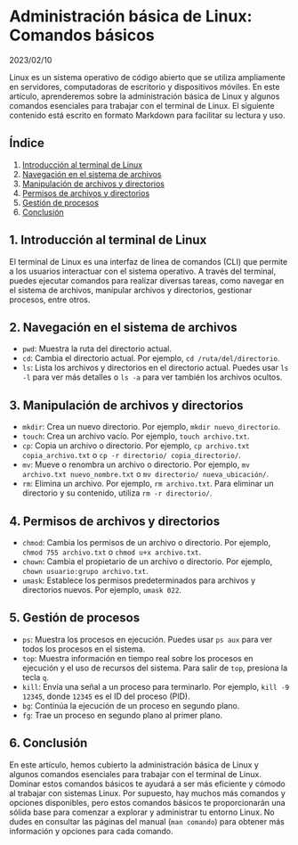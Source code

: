 <div>
  <h1>Administración básica de Linux: Comandos básicos</h1>
  2023/02/10
</div>

Linux es un sistema operativo de código abierto que se utiliza ampliamente en servidores, computadoras de escritorio y dispositivos móviles. En este artículo, aprenderemos sobre la administración básica de Linux y algunos comandos esenciales para trabajar con el terminal de Linux. El siguiente contenido está escrito en formato Markdown para facilitar su lectura y uso.

## Índice

1. [Introducción al terminal de Linux](#introducción)
2. [Navegación en el sistema de archivos](#navegación)
3. [Manipulación de archivos y directorios](#manipulación)
4. [Permisos de archivos y directorios](#permisos)
5. [Gestión de procesos](#procesos)
6. [Conclusión](#conclusión)

<a name="introducción"></a>

## 1. Introducción al terminal de Linux

El terminal de Linux es una interfaz de línea de comandos (CLI) que permite a los usuarios interactuar con el sistema operativo. A través del terminal, puedes ejecutar comandos para realizar diversas tareas, como navegar en el sistema de archivos, manipular archivos y directorios, gestionar procesos, entre otros.

<a name="navegación"></a>

## 2. Navegación en el sistema de archivos

- `pwd`: Muestra la ruta del directorio actual.
- `cd`: Cambia el directorio actual. Por ejemplo, `cd /ruta/del/directorio`.
- `ls`: Lista los archivos y directorios en el directorio actual. Puedes usar `ls -l` para ver más detalles o `ls -a` para ver también los archivos ocultos.

<a name="manipulación"></a>

## 3. Manipulación de archivos y directorios

- `mkdir`: Crea un nuevo directorio. Por ejemplo, `mkdir nuevo_directorio`.
- `touch`: Crea un archivo vacío. Por ejemplo, `touch archivo.txt`.
- `cp`: Copia un archivo o directorio. Por ejemplo, `cp archivo.txt copia_archivo.txt` o `cp -r directorio/ copia_directorio/`.
- `mv`: Mueve o renombra un archivo o directorio. Por ejemplo, `mv archivo.txt nuevo_nombre.txt` o `mv directorio/ nueva_ubicación/`.
- `rm`: Elimina un archivo. Por ejemplo, `rm archivo.txt`. Para eliminar un directorio y su contenido, utiliza `rm -r directorio/`.

<a name="permisos"></a>

## 4. Permisos de archivos y directorios

- `chmod`: Cambia los permisos de un archivo o directorio. Por ejemplo, `chmod 755 archivo.txt` o `chmod u+x archivo.txt`.
- `chown`: Cambia el propietario de un archivo o directorio. Por ejemplo, `chown usuario:grupo archivo.txt`.
- `umask`: Establece los permisos predeterminados para archivos y directorios nuevos. Por ejemplo, `umask 022`.

<a name="procesos"></a>

## 5. Gestión de procesos

- `ps`: Muestra los procesos en ejecución. Puedes usar `ps aux` para ver todos los procesos en el sistema.
- `top`: Muestra información en tiempo real sobre los procesos en ejecución y el uso de recursos del sistema. Para salir de `top`, presiona la tecla `q`.
- `kill`: Envía una señal a un proceso para terminarlo. Por ejemplo, `kill -9 12345`, donde `12345` es el ID del proceso (PID).
- `bg`: Continúa la ejecución de un proceso en segundo plano.
- `fg`: Trae un proceso en segundo plano al primer plano.

<a name="conclusión"></a>

## 6. Conclusión

En este artículo, hemos cubierto la administración básica de Linux y algunos comandos esenciales para trabajar con el terminal de Linux. Dominar estos comandos básicos te ayudará a ser más eficiente y cómodo al trabajar con sistemas Linux. Por supuesto, hay muchos más comandos y opciones disponibles, pero estos comandos básicos te proporcionarán una sólida base para comenzar a explorar y administrar tu entorno Linux. No dudes en consultar las páginas del manual (`man comando`) para obtener más información y opciones para cada comando.
